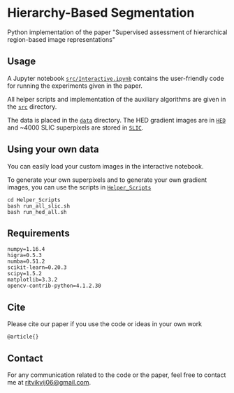 # Hierarchy-Based Segmentation
Python implementation of the paper "Supervised assessment of hierarchical region-based image representations"

## Usage

A Jupyter notebook [`src/Interactive.ipynb`](https://github.com/ritvik06/Hierarchy-Based-Segmentation/blob/main/src/Interactive.ipynb) contains the user-friendly code for running the experiments given in the paper. 

All helper scripts and implementation of the auxiliary algorithms are given in the [`src`](https://github.com/ritvik06/Hierarchy-Based-Segmentation/blob/main/src/) directory.

The data is placed in the [`data`](https://github.com/ritvik06/Hierarchy-Based-Segmentation/blob/main/data/) directory. The HED gradient images are in [`HED`](https://github.com/ritvik06/Hierarchy-Based-Segmentation/blob/main/HED/) and ~4000 SLIC superpixels are stored in [`SLIC`](https://github.com/ritvik06/Hierarchy-Based-Segmentation/blob/main/SLIC/).

## Using your own data
You can easily load your custom images in the interactive notebook.

To generate your own superpixels and to generate your own gradient images, you can use the scripts in [`Helper_Scripts`](https://github.com/ritvik06/Hierarchy-Based-Segmentation/blob/main/Helper_Scripts/)

```
cd Helper_Scripts
bash run_all_slic.sh
bash run_hed_all.sh
```

## Requirements
```
numpy=1.16.4
higra=0.5.3
numba=0.51.2
scikit-learn=0.20.3
scipy=1.5.2
matplotlib=3.3.2
opencv-contrib-python=4.1.2.30
```

## Cite
Please cite our paper if you use the code or ideas in your own work
```
@article{}
```

## Contact
For any communication related to the code or the paper, feel free to contact me at ritvikvij06@gmail.com.


